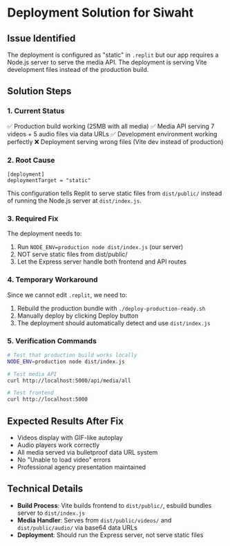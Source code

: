 # Deployment Solution for Siwaht

## Issue Identified
The deployment is configured as "static" in `.replit` but our app requires a Node.js server to serve the media API. The deployment is serving Vite development files instead of the production build.

## Solution Steps

### 1. Current Status
✅ Production build working (25MB with all media)
✅ Media API serving 7 videos + 5 audio files via data URLs
✅ Development environment working perfectly
❌ Deployment serving wrong files (Vite dev instead of production)

### 2. Root Cause
```
[deployment]
deploymentTarget = "static"
```
This configuration tells Replit to serve static files from `dist/public/` instead of running the Node.js server at `dist/index.js`.

### 3. Required Fix
The deployment needs to:
1. Run `NODE_ENV=production node dist/index.js` (our server)
2. NOT serve static files from dist/public/
3. Let the Express server handle both frontend and API routes

### 4. Temporary Workaround
Since we cannot edit `.replit`, we need to:
1. Rebuild the production bundle with `./deploy-production-ready.sh`
2. Manually deploy by clicking Deploy button
3. The deployment should automatically detect and use `dist/index.js`

### 5. Verification Commands
```bash
# Test that production build works locally
NODE_ENV=production node dist/index.js

# Test media API
curl http://localhost:5000/api/media/all

# Test frontend
curl http://localhost:5000
```

## Expected Results After Fix
- Videos display with GIF-like autoplay
- Audio players work correctly
- All media served via bulletproof data URL system
- No "Unable to load video" errors
- Professional agency presentation maintained

## Technical Details
- **Build Process**: Vite builds frontend to `dist/public/`, esbuild bundles server to `dist/index.js`
- **Media Handler**: Serves from `dist/public/videos/` and `dist/public/audio/` via base64 data URLs
- **Deployment**: Should run the Express server, not serve static files